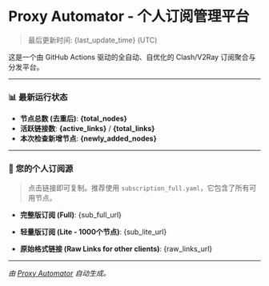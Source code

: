 # Proxy Automator - 个人订阅管理平台

> 最后更新时间: {last_update_time} (UTC)

这是一个由 GitHub Actions 驱动的全自动、自优化的 Clash/V2Ray 订阅聚合与分发平台。

---

### 📊 **最新运行状态**

- **节点总数 (去重后)**: **{total_nodes}**
- **活跃链接数**: **{active_links}** / **{total_links}**
- **本次检查新增节点**: **{newly_added_nodes}**

---

### 🚀 **您的个人订阅源**

> 点击链接即可复制。推荐使用 `subscription_full.yaml`，它包含了所有可用节点。

- **完整版订阅 (Full)**:
{sub_full_url}

- **轻量版订阅 (Lite - 1000个节点)**:
{sub_lite_url}

- **原始格式链接 (Raw Links for other clients)**:
{raw_links_url}


---
*由 [Proxy Automator](https://github.com/您的用户名/您的仓库名) 自动生成。*
